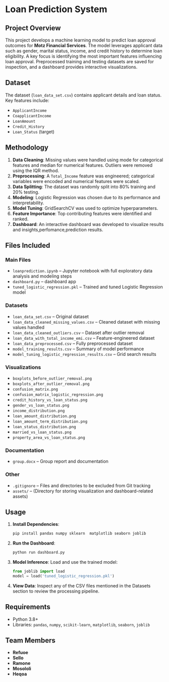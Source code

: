 
# Loan Prediction System

## Project Overview

This project develops a machine learning model to predict loan approval outcomes for **Motz Financial Services**. The model leverages applicant data such as gender, marital status, income, and credit history to determine loan eligibility. A key focus is identifying the most important features influencing loan approval. Preprocessed training and testing datasets are saved for inspection, and a dashboard provides interactive visualizations.

## Dataset

The dataset (`loan_data_set.csv`) contains applicant details and loan status. Key features include:

* `ApplicantIncome`
* `CoapplicantIncome`
* `LoanAmount`
* `Credit_History`
* `Loan_Status` (target)

## Methodology

1. **Data Cleaning**: Missing values were handled using mode for categorical features and median for numerical features. Outliers were removed using the IQR method.
2. **Preprocessing**: A `Total_Income` feature was engineered; categorical variables were encoded and numerical features were scaled.
3. **Data Splitting**: The dataset was randomly split into 80% training and 20% testing.
4. **Modeling**: Logistic Regression was chosen due to its performance and interpretability.
5. **Model Tuning**: GridSearchCV was used to optimize hyperparameters.
6. **Feature Importance**: Top contributing features were identified and ranked.
7. **Dashboard**: An interactive dashboard was developed to visualize results and insights,perfomance,prediction results.

## Files Included

### Main Files

* `loanprediction.ipynb` – Jupyter notebook with full exploratory data analysis and modeling steps
* `dashboard.py` – dashboard app
* `tuned_logistic_regression.pkl` – Trained and tuned Logistic Regression model

### Datasets

* `loan_data_set.csv` – Original dataset
* `loan_data_cleaned_missing_values.csv` – Cleaned dataset with missing values handled
* `loan_data_cleaned_outliers.csv` – Dataset after outlier removal
* `loan_data_with_total_income_emi.csv` – Feature-engineered dataset
* `loan_data_preprocessed.csv` – Fully preprocessed dataset
* `model_training_results.csv` – Summary of model performance
* `model_tuning_logistic_regression_results.csv` – Grid search results

### Visualizations

* `boxplots_before_outlier_removal.png`
* `boxplots_after_outlier_removal.png`
* `confusion_matrix.png`
* `confusion_matrix_logistic_regression.png`
* `credit_history_vs_loan_status.png`
* `gender_vs_loan_status.png`
* `income_distribution.png`
* `loan_amount_distribution.png`
* `loan_amount_term_distribution.png`
* `loan_status_distribution.png`
* `married_vs_loan_status.png`
* `property_area_vs_loan_status.png`

### Documentation

* `group.docx` – Group report and documentation

### Other

* `.gitignore` – Files and directories to be excluded from Git tracking
* `assets/` – (Directory for storing visualization and dashboard-related assets)

## Usage

1. **Install Dependencies**:

   ```bash
   pip install pandas numpy sklearn  matplotlib seaborn joblib 
   ```

2. **Run the Dashboard**:

   ```bash
   python run dashboard.py
   ```

3. **Model Inference**:
   Load and use the trained model:

   ```python
   from joblib import load
   model = load('tuned_logistic_regression.pkl')
   ```

4. **View Data**:
   Inspect any of the CSV files mentioned in the Datasets section to review the processing pipeline.

## Requirements

* Python 3.8+
* Libraries: `pandas`, `numpy`, `scikit-learn`, `matplotlib`, `seaborn`, `joblib`

## Team Members

* **Refuoe**
* **Sello**
* **Ramone**
* **Mosololi**
* **Heqoa**

